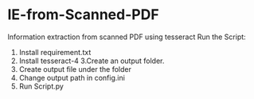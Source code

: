 # IE-from-Scanned-PDF
Information extraction from scanned PDF using tesseract
Run the Script:
1. Install requirement.txt
2. Install tesseract-4
3.Create an output folder.
4. Create output file under the folder
5. Change output path in config.ini
6. Run Script.py
